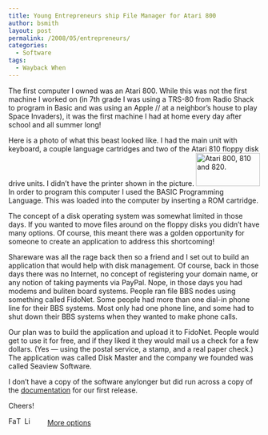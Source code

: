 ```yaml
---
title: Young Entrepreneurs ship File Manager for Atari 800
author: bsmith
layout: post
permalink: /2008/05/entrepreneurs/
categories:
  - Software
tags:
  - Wayback When
---
```

The first computer I owned was an Atari 800. While this was not the first machine I worked on (in 7th grade I was using a TRS-80 from Radio Shack to program in Basic and was using an Apple // at a neighbor’s house to play Space Invaders), it was the first machine I had at home every day after school and all summer long!

Here is a photo of what this beast looked like. I had the main unit with keyboard, a couple language cartridges and two of the Atari 810 floppy disk drive units. I didn’t have the printer shown in the picture. [<img src="http://idvlpsw.files.wordpress.com/2008/05/atari800-810-820.jpg?w=128" alt="Atari 800, 810 and 820." width="128" height="66" class="alignright size-thumbnail wp-image-64" />][1] In order to program this computer I used the BASIC Programming Language. This was loaded into the computer by inserting a ROM cartridge.

The concept of a disk operating system was somewhat limited in those days. If you wanted to move files around on the floppy disks you didn’t have many options. Of course, this meant there was a golden opportunity for someone to create an application to address this shortcoming!

Shareware was all the rage back then so a friend and I set out to build an application that would help with disk management. Of course, back in those days there was no Internet, no concept of registering your domain name, or any notion of taking payments via PayPal. Nope, in those days you had modems and buliten board systems. People ran file BBS nodes using something called FidoNet. Some people had more than one dial-in phone line for their BBS systems. Most only had one phone line, and some had to shut down their BBS systems when they wanted to make phone calls.

Our plan was to build the application and upload it to FidoNet. People would get to use it for free, and if they liked it they would mail us a check for a few dollars. (Yes — using the postal service, a stamp, and a real paper check.) The application was called Disk Master and the company we founded was called Seaview Software.

I don’t have a copy of the software anylonger but did run across a copy of the [documentation][2] for our first release.

Cheers!

<div class="addtoany_share_save_container">
  <div class="a2a_kit a2a_target addtoany_list" id="wpa2a_25">
    <a class="a2a_button_facebook" href="http://www.addtoany.com/add_to/facebook?linkurl=http%3A%2F%2Fwww.idevelopsoftware.com%2F2008%2F05%2Fentrepreneurs%2F&linkname=Young%20Entrepreneurs%20ship%20File%20Manager%20for%20Atari%20800" title="Facebook" rel="nofollow" target="_blank"><img src="http://www.idevelopsoftware.com/wp-content/plugins/add-to-any/icons/facebook.png" width="16" height="16" alt="Facebook" /></a><a class="a2a_button_twitter" href="http://www.addtoany.com/add_to/twitter?linkurl=http%3A%2F%2Fwww.idevelopsoftware.com%2F2008%2F05%2Fentrepreneurs%2F&linkname=Young%20Entrepreneurs%20ship%20File%20Manager%20for%20Atari%20800" title="Twitter" rel="nofollow" target="_blank"><img src="http://www.idevelopsoftware.com/wp-content/plugins/add-to-any/icons/twitter.png" width="16" height="16" alt="Twitter" /></a><a class="a2a_button_linkedin" href="http://www.addtoany.com/add_to/linkedin?linkurl=http%3A%2F%2Fwww.idevelopsoftware.com%2F2008%2F05%2Fentrepreneurs%2F&linkname=Young%20Entrepreneurs%20ship%20File%20Manager%20for%20Atari%20800" title="LinkedIn" rel="nofollow" target="_blank"><img src="http://www.idevelopsoftware.com/wp-content/plugins/add-to-any/icons/linkedin.png" width="16" height="16" alt="LinkedIn" /></a><a class="a2a_dd addtoany_share_save" href="http://www.addtoany.com/share_save" style="background:url(http://www.idevelopsoftware.com/wp-content/plugins/add-to-any/favicon.png) no-repeat scroll 9px 0px !important;padding:0 0 0 30px;display:inline-block;height:16px;line-height:16px;vertical-align:middle">More options</a>
  </div>
</div>

 [1]: http://idvlpsw.files.wordpress.com/2008/05/atari800-810-820.jpg
 [2]: http://idvlpsw.files.wordpress.com/2008/05/disk-master-10-seaview-software.pdf